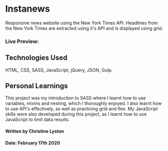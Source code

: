 # Instanews
Responsive news website using the New York Times API. Headlines from the New York Times are extracted using it's API and is displayed using grid.

### Live Preview: 


## Technologies Used
HTML, CSS, SASS, JavaScript, jQuery, JSON, Gulp.

## Personal Learnings
This project was my introduction to SASS where I learnt how to use variables, mixins and nesting, which I thoroughly enjoyed. I also learnt how to use API's effectively, as well as practicing grid and flex. My JavaScript skills were also developed during this project, as I learnt how to use JavaScript to limit data results.

#### Written by Christine Lyston
#### Date: February 17th 2020